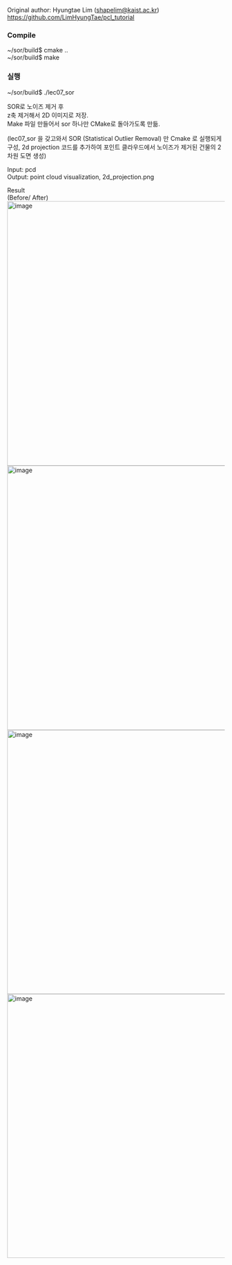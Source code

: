 

Original author: Hyungtae Lim (shapelim@kaist.ac.kr) <br>
https://github.com/LimHyungTae/pcl_tutorial


### Compile

~/sor/build$ cmake .. <br>
~/sor/build$ make

### 실행

~/sor/build$ ./lec07_sor


SOR로 노이즈 제거 후 <br>
z축 제거해서 2D 이미지로 저장. <br>
Make 파일 만들어서 sor 하나만 CMake로 돌아가도록 만듦.

(lec07_sor 을 갖고와서
SOR (Statistical Outlier Removal) 만 Cmake 로 실행되게 구성,
2d projection 코드를 추가하여
포인트 클라우드에서 노이즈가 제거된 건물의 2차원 도면 생성)

Input: pcd <br>
Output: point cloud visualization, 2d_projection.png



Result <br>
(Before/ After) <br>
<img width="613" alt="image" src="https://github.com/argan719/SOR/assets/64789601/1c30fa74-ef9f-452f-a082-de2318f6d840">
<img width="613" alt="image" src="https://github.com/argan719/SOR/assets/64789601/3372c4f8-9c57-4111-ad80-f33225581e4c">
<img width="612" alt="image" src="https://github.com/argan719/SOR/assets/64789601/7256ebf6-ff7b-4de3-a2c6-13cee7ff2015">
<img width="612" alt="image" src="https://github.com/argan719/SOR/assets/64789601/15a1b076-d305-4d92-8265-1461ca7e0856">

